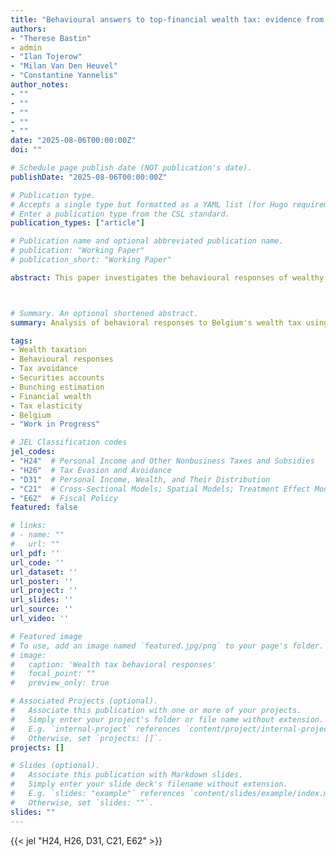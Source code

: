 ```yaml
---
title: "Behavioural answers to top-financial wealth tax: evidence from Belgium"
authors:
- "Therese Bastin"
- admin
- "Ilan Tojerow"
- "Milan Van Den Heuvel"
- "Constantine Yannelis"
author_notes:
- ""
- ""
- ""
- ""
- ""
date: "2025-08-06T00:00:00Z"
doi: ""

# Schedule page publish date (NOT publication's date).
publishDate: "2025-08-06T00:00:00Z"

# Publication type.
# Accepts a single type but formatted as a YAML list (for Hugo requirements).
# Enter a publication type from the CSL standard.
publication_types: ["article"]

# Publication name and optional abbreviated publication name.
# publication: "Working Paper"
# publication_short: "Working Paper"

abstract: This paper investigates the behavioural responses of wealthy individuals to a specific wealth tax in Belgium—the Annual Tax on Securities Accounts (ATSA). Unlike general net wealth taxes, ATSA targets the stock value of securities accounts above a defined threshold. Using high-quality individual-level banking data from BNP Paribas Fortis covering 4 million clients (2006–2023), we apply advanced bunching methods to identify taxpayer reactions near the tax thresholds. Preliminary results for the 2019 tax year reveal significant behavioural responses, with a bunching estimate of 2.2, corresponding to a remarkably high elasticity of 29.3. These findings suggest substantial avoidance behaviour, likely facilitated by the narrow tax base and asset reallocation opportunities. Ongoing analyses using non-parametric and dynamic bunching approaches aim to validate and refine these estimates, while forthcoming work will assess tax avoidance mechanisms using difference-in-differences designs. The study contributes to the literature by offering novel evidence on the efficiency and behavioural effects of taxing specific forms of financial wealth.



# Summary. An optional shortened abstract.
summary: Analysis of behavioral responses to Belgium's wealth tax using administrative data, revealing portfolio adjustments and strategic responses by high-wealth individuals.

tags:
- Wealth taxation
- Behavioural responses
- Tax avoidance
- Securities accounts
- Bunching estimation
- Financial wealth
- Tax elasticity
- Belgium
- "Work in Progress"

# JEL Classification codes
jel_codes:
- "H24"  # Personal Income and Other Nonbusiness Taxes and Subsidies
- "H26"  # Tax Evasion and Avoidance
- "D31"  # Personal Income, Wealth, and Their Distribution
- "C21"  # Cross-Sectional Models; Spatial Models; Treatment Effect Models
- "E62"  # Fiscal Policy
featured: false

# links:
# - name: ""
#   url: ""
url_pdf: ''
url_code: ''
url_dataset: ''
url_poster: ''
url_project: ''
url_slides: ''
url_source: ''
url_video: ''

# Featured image
# To use, add an image named `featured.jpg/png` to your page's folder. 
# image:
#   caption: 'Wealth tax behavioral responses'
#   focal_point: ""
#   preview_only: true

# Associated Projects (optional).
#   Associate this publication with one or more of your projects.
#   Simply enter your project's folder or file name without extension.
#   E.g. `internal-project` references `content/project/internal-project/index.md`.
#   Otherwise, set `projects: []`.
projects: []

# Slides (optional).
#   Associate this publication with Markdown slides.
#   Simply enter your slide deck's filename without extension.
#   E.g. `slides: "example"` references `content/slides/example/index.md`.
#   Otherwise, set `slides: ""`.
slides: ""
---
```


{{< jel "H24, H26, D31, C21, E62" >}}

